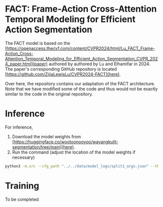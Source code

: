 # FACT: Frame-Action Cross-Attention Temporal Modeling for Efficient Action Segmentation
The FACT model is based on the [https://openaccess.thecvf.com/content/CVPR2024/html/Lu_FACT_Frame-Action_Cross-Attention_Temporal_Modeling_for_Efficient_Action_Segmentation_CVPR_2024_paper.html](paper) authored by authored by Lu and Elhamifar in 2024. The paper's corresponding GitHub repository is located [https://github.com/ZijiaLewisLu/CVPR2024-FACT](here). 

Over here, the repository contains our adaptation of the FACT architecture. Note that we have modified some of the code and thus would not be exactly similar to the code in the original repository.

# Inference
For inference, 

1. Download the model weights from [https://huggingface.co/wootoonooyoo/wayangkulit-segmentation/tree/main](here).
2. Run the command (adjust the location of the model weights if necessary)
```bash
python3 -m.src --cfg_path "../../data/model_logs/split1_args.json" --thumbnails_path "../../data/thumbnails_npy/thumbnails_60secsPerFrame_320px240px" --mapping_path "../../data/model_logs/class_mapping.txt" --weights_path "../../data/model_weights/split1_network.iter-32.net" --output_json_path "../../data/prediction_results/07nov_preds.json"
```

# Training 
To be completed

